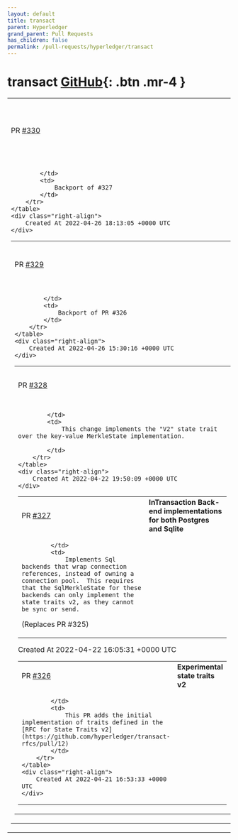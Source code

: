 ```yaml
---
layout: default
title: transact
parent: Hyperledger
grand_parent: Pull Requests
has_children: false
permalink: /pull-requests/hyperledger/transact
---
```


# transact <span class="fs-3 right-align">[GitHub](https://github.com/hyperledger/transact){: .btn .mr-4 }</span>


<div>
    <table>
        <tr>
            <td>
                PR <a href="https://github.com/hyperledger/transact/pull/330" class=".btn">#330</a>
            </td>
            <td>
                <b>
                    Backport 0-4: InTransaction Back-end implementations for both Postgres and Sqlite
                </b>
            </td>
        </tr>
        <tr>
            <td>
                
            </td>
            <td>
                Backport of #327 
            </td>
        </tr>
    </table>
    <div class="right-align">
        Created At 2022-04-26 18:13:05 +0000 UTC
    </div>
</div>

<div>
    <table>
        <tr>
            <td>
                PR <a href="https://github.com/hyperledger/transact/pull/329" class=".btn">#329</a>
            </td>
            <td>
                <b>
                    Backport 0-4: Experimental State Traits v2
                </b>
            </td>
        </tr>
        <tr>
            <td>
                
            </td>
            <td>
                Backport of PR #326 
            </td>
        </tr>
    </table>
    <div class="right-align">
        Created At 2022-04-26 15:30:16 +0000 UTC
    </div>
</div>

<div>
    <table>
        <tr>
            <td>
                PR <a href="https://github.com/hyperledger/transact/pull/328" class=".btn">#328</a>
            </td>
            <td>
                <b>
                    Implement state traits v2 for kv::MerkleState
                </b>
            </td>
        </tr>
        <tr>
            <td>
                
            </td>
            <td>
                This change implements the "V2" state trait over the key-value MerkleState implementation.

            </td>
        </tr>
    </table>
    <div class="right-align">
        Created At 2022-04-22 19:50:09 +0000 UTC
    </div>
</div>

<div>
    <table>
        <tr>
            <td>
                PR <a href="https://github.com/hyperledger/transact/pull/327" class=".btn">#327</a>
            </td>
            <td>
                <b>
                    InTransaction Back-end implementations for both Postgres and Sqlite
                </b>
            </td>
        </tr>
        <tr>
            <td>
                
            </td>
            <td>
                Implements Sql backends that wrap connection references, instead of owning a connection pool.  This requires that the SqlMerkleState for these backends can only implement the state traits v2, as they cannot be sync or send.


 
(Replaces PR #325)
            </td>
        </tr>
    </table>
    <div class="right-align">
        Created At 2022-04-22 16:05:31 +0000 UTC
    </div>
</div>

<div>
    <table>
        <tr>
            <td>
                PR <a href="https://github.com/hyperledger/transact/pull/326" class=".btn">#326</a>
            </td>
            <td>
                <b>
                    Experimental state traits v2
                </b>
            </td>
        </tr>
        <tr>
            <td>
                
            </td>
            <td>
                This PR adds the initial implementation of traits defined in the [RFC for State Traits v2](https://github.com/hyperledger/transact-rfcs/pull/12)
            </td>
        </tr>
    </table>
    <div class="right-align">
        Created At 2022-04-21 16:53:33 +0000 UTC
    </div>
</div>

